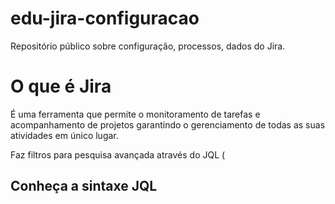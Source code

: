 # edu-jira-configuracao
Repositório público sobre configuração, processos, dados do Jira.

<p>
<h1> O que é Jira</h1>
  É uma ferramenta que permite o monitoramento de tarefas e acompanhamento de projetos garantindo o gerenciamento de todas as suas atividades em único lugar.
</p>
<p>
  Faz filtros para pesquisa avançada através do JQL (
  <h2> Conheça a sintaxe JQL</h2>
  
</p>
